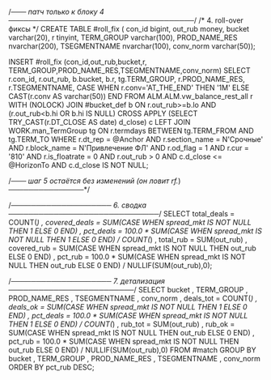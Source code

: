 /*─── патч только к блоку 4  ─────────────────────────────────────*/
/* 4. roll-over фиксы */
CREATE TABLE #roll_fix
( con_id        bigint,
  out_rub       money,
  bucket        varchar(20),
  r             tinyint,
  TERM_GROUP    varchar(100),
  PROD_NAME_RES nvarchar(200),
  TSEGMENTNAME  nvarchar(100),
  conv_norm     varchar(50));

INSERT #roll_fix (con_id,out_rub,bucket,r,
                  TERM_GROUP,PROD_NAME_RES,TSEGMENTNAME,conv_norm)
SELECT r.con_id,
       r.out_rub,
       b.bucket,
       b.r,
       tg.TERM_GROUP,
       r.PROD_NAME_RES,
       r.TSEGMENTNAME,
       CASE WHEN r.conv='AT_THE_END' THEN '1M'
            ELSE CAST(r.conv AS varchar(50)) END
FROM  ALM.ALM.vw_balance_rest_all r WITH (NOLOCK)
JOIN  #bucket_def b
          ON r.out_rub>=b.lo AND (r.out_rub<b.hi OR b.hi IS NULL)
CROSS APPLY (SELECT TRY_CAST(r.DT_CLOSE AS date) d_close) c
LEFT JOIN WORK.man_TermGroup tg
          ON r.termdays BETWEEN tg.TERM_FROM AND tg.TERM_TO
WHERE r.dt_rep       = @Anchor
  AND r.section_name = N'Срочные'
  AND r.block_name   = N'Привлечение ФЛ'
  AND r.od_flag      = 1
  AND r.cur          = '810'
  AND r.is_floatrate = 0
  AND r.out_rub      > 0
  AND c.d_close      <= @HorizonTo
  AND c.d_close      IS NOT NULL;

/*─── шаг 5 остаётся без изменений (он ловит rf.*) ───────────────*/

/*────────────────────  6. сводка  ──────────────────────────────*/
SELECT
    total_deals   = COUNT(*) ,
    covered_deals = SUM(CASE WHEN spread_mkt IS NOT NULL THEN 1 ELSE 0 END) ,
    pct_deals     = 100.0 *
                    SUM(CASE WHEN spread_mkt IS NOT NULL THEN 1 ELSE 0 END)
/                   COUNT(*) ,
    total_rub     = SUM(out_rub) ,
    covered_rub   = SUM(CASE WHEN spread_mkt IS NOT NULL THEN out_rub ELSE 0 END) ,
    pct_rub       = 100.0 *
                    SUM(CASE WHEN spread_mkt IS NOT NULL THEN out_rub ELSE 0 END)
/                   NULLIF(SUM(out_rub),0);
                    
/*────────────────────  7. детализация  ─────────────────────────*/
SELECT
    bucket , TERM_GROUP , PROD_NAME_RES , TSEGMENTNAME , conv_norm ,
    deals_tot = COUNT(*) ,
    deals_ok  = SUM(CASE WHEN spread_mkt IS NOT NULL THEN 1 ELSE 0 END) ,
    pct_deals = 100.0 *
                SUM(CASE WHEN spread_mkt IS NOT NULL THEN 1 ELSE 0 END)
/               COUNT(*) ,
    rub_tot   = SUM(out_rub) ,
    rub_ok    = SUM(CASE WHEN spread_mkt IS NOT NULL THEN out_rub ELSE 0 END) ,
    pct_rub   = 100.0 *
                SUM(CASE WHEN spread_mkt IS NOT NULL THEN out_rub ELSE 0 END)
/               NULLIF(SUM(out_rub),0)
FROM #match
GROUP BY bucket , TERM_GROUP , PROD_NAME_RES , TSEGMENTNAME , conv_norm
ORDER BY pct_rub DESC;
